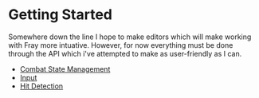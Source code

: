 # Getting Started

Somewhere down the line I hope to make editors which will make working with Fray more intuative. However, for now everything must be done through the API which i've attempted to make as user-friendly as I can.

- [Combat State Management](./combat_state_management.md)
- [Input](./input.md)
- [Hit Detection](./hit_detection.md)
